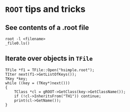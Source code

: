 # `ROOT` tips and tricks


## See contents of a .root file

~~~~
root -l <filename>
_file0.ls()
~~~~

## Iterate over objects in `TFile`

~~~~
TFile *f1 = TFile::Open("hsimple.root");
TIter next(f1->GetListOfKeys());
TKey *key;
while ((key = (TKey*)next()))
{
    TClass *cl = gROOT->GetClass(key->GetClassName());
    if (!cl->InheritsFrom("TH1")) continue;
    print(cl->GetName());
}
~~~~
